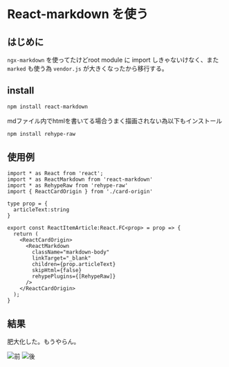 # React-markdown を使う

## はじめに

`ngx-markdown` を使ってたけどroot module に import しきゃないけなく、また `marked` も使う為 `vendor.js` が大きくなったから移行する。

## install

```bash
npm install react-markdown
```

mdファイル内でhtmlを書いてる場合うまく描画されない為以下もインストール
```bash
npm install rehype-raw
```

## 使用例

```tsx
import * as React from 'react';
import * as ReactMarkdown from 'react-markdown'
import * as RehypeRaw from 'rehype-raw'
import { ReactCardOrigin } from './card-origin'

type prop = {
  articleText:string
}

export const ReactItemArticle:React.FC<prop> = prop => {
  return (
    <ReactCardOrigin>
      <ReactMarkdown
        className="markdown-body"
        linkTarget="_blank"
        children={prop.articleText}
        skipHtml={false}
        rehypePlugins={[RehypeRaw]}
      />
    </ReactCardOrigin>
  );
}
```

## 結果

肥大化した。もうやらん。

![前](./assets/img/2021/05/27/01.png)
![後](./assets/img/2021/05/27/02.png)
